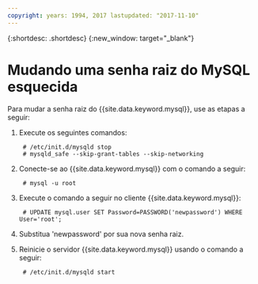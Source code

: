 ```yaml
---
copyright: years: 1994, 2017 lastupdated: "2017-11-10"
---
```


{:shortdesc: .shortdesc}
{:new_window: target="_blank"}

# Mudando uma senha raiz do MySQL esquecida

Para mudar a senha raiz do {{site.data.keyword.mysql}}, use as etapas a seguir: 

1. Execute os seguintes comandos:

        # /etc/init.d/mysqld stop
        # mysqld_safe --skip-grant-tables --skip-networking

2. Conecte-se ao {{site.data.keyword.mysql}} com o comando a seguir:

        # mysql -u root

3. Execute o comando a seguir no cliente {{site.data.keyword.mysql}}:

        # UPDATE mysql.user SET Password=PASSWORD('newpassword') WHERE User='root';

4. Substitua 'newpassword' por sua nova senha raiz.

5. Reinicie o servidor {{site.data.keyword.mysql}} usando o comando a seguir:

        # /etc/init.d/mysqld start
